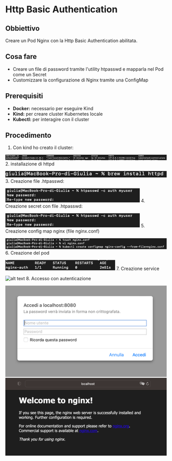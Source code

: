 # Http Basic Authentication

## Obbiettivo

Creare un Pod Nginx con la Http Basic Authentication abilitata.

## Cosa fare

- Creare un file di password tramite l'utility htpasswd e mapparla nel Pod come un Secret
- Customizzare la configurazione di Nginx tramite una ConfigMap

## Prerequisiti

- **Docker:** necessario per eseguire Kind
- **Kind:** per creare cluster Kubernetes locale
- **Kubectl:** per interagire con il cluster

## Procedimento

1. Con kind ho creato il cluster:

![alt text](img/creazione_cluster.png)
2. installazione di httpd

![alt text](img/install_httpd.png)
3. Creazione file .htpasswd:

![alt text](img/creazione_htpasswd.png)
4. Creazione secret con file .htpasswd:

![alt text](img/creazione_secret.png)
5. Creazione config map nginx (file nginx.conf)

![alt text](img/creazione_config_map.png)
6. Creazione del pod

![alt text](img/pod.png)
7. Creazione service

![alt text](img/sevice.png)
8. Accesso con autenticazione

![alt text](img/log-in.png)
![alt text](img/Welcome_to_nginx.png)

